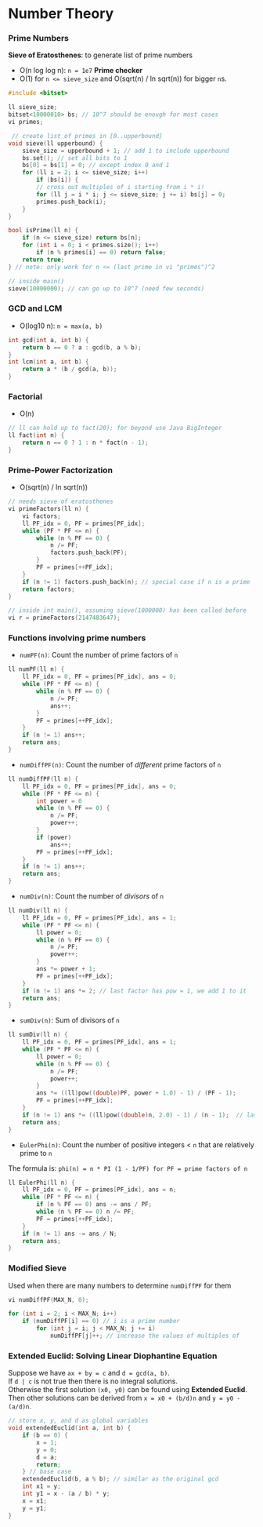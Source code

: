# Number Theory

### Prime Numbers

**Sieve of Eratosthenes**: to generate list of prime numbers
* O(n log log n): `n = 1e7`
**Prime checker**
* O(1) for `n <= sieve_size` and O(sqrt(n) / ln sqrt(n)) for bigger `n`s.


```cpp
#include <bitset>

ll sieve_size;
bitset<10000010> bs; // 10^7 should be enough for most cases
vi primes;

 // create list of primes in [0..upperbound]
void sieve(ll upperbound) {
    sieve_size = upperbound + 1; // add 1 to include upperbound
    bs.set(); // set all bits to 1
    bs[0] = bs[1] = 0; // except index 0 and 1
    for (ll i = 2; i <= sieve_size; i++)
        if (bs[i]) {
        // cross out multiples of i starting from i * i!
        for (ll j = i * i; j <= sieve_size; j += i) bs[j] = 0;
        primes.push_back(i);
    }
}

bool isPrime(ll n) {
    if (n <= sieve_size) return bs[n];
    for (int i = 0; i < primes.size(); i++)
        if (n % primes[i] == 0) return false;
    return true;
} // note: only work for n <= (last prime in vi "primes")^2

// inside main()
sieve(10000000); // can go up to 10^7 (need few seconds)
```

### GCD and LCM

* O(log10 n): `n = max(a, b)`

```cpp
int gcd(int a, int b) {
    return b == 0 ? a : gcd(b, a % b);
}
int lcm(int a, int b) {
    return a * (b / gcd(a, b));
}
```

### Factorial

* O(n)

```cpp
// ll can hold up to fact(20); for beyond use Java BigInteger
ll fact(int n) {
    return n == 0 ? 1 : n * fact(n - 1);
}
```

### Prime-Power Factorization

* O(sqrt(n) / ln sqrt(n))

```cpp
// needs sieve of eratosthenes
vi primeFactors(ll n) {
    vi factors;
    ll PF_idx = 0, PF = primes[PF_idx];
    while (PF * PF <= n) {
        while (n % PF == 0) {
            n /= PF;
            factors.push_back(PF);
        }  
        PF = primes[++PF_idx];
    }
    if (n != 1) factors.push_back(n); // special case if n is a prime
    return factors;
}

// inside int main(), assuming sieve(1000000) has been called before
vi r = primeFactors(2147483647);
```

### Functions involving prime numbers

* `numPF(n)`: Count the number of prime factors of `n`

```cpp
ll numPF(ll n) {
    ll PF_idx = 0, PF = primes[PF_idx], ans = 0;
    while (PF * PF <= n) {
        while (n % PF == 0) {
            n /= PF;
            ans++;
        }
        PF = primes[++PF_idx];
    }
    if (n != 1) ans++;
    return ans;
}
```

* `numDiffPF(n)`: Count the number of *different* prime factors of `n`

```cpp
ll numDiffPF(ll n) {
    ll PF_idx = 0, PF = primes[PF_idx], ans = 0;
    while (PF * PF <= n) {
        int power = 0
        while (n % PF == 0) {
            n /= PF;
            power++;
        }
        if (power)
            ans++;
        PF = primes[++PF_idx];
    }
    if (n != 1) ans++;
    return ans;
}
```

* `numDiv(n)`: Count the number of *divisors* of `n`

```cpp
ll numDiv(ll n) {
    ll PF_idx = 0, PF = primes[PF_idx], ans = 1;
    while (PF * PF <= n) {
        ll power = 0;
        while (n % PF == 0) {
            n /= PF;
            power++;
        }
        ans *= power + 1;
        PF = primes[++PF_idx];
    }
    if (n != 1) ans *= 2; // last factor has pow = 1, we add 1 to it
    return ans;
}
```

* `sumDiv(n)`: Sum of divisors of `n`

```cpp
ll sumDiv(ll n) {
    ll PF_idx = 0, PF = primes[PF_idx], ans = 1;
    while (PF * PF <= n) {
        ll power = 0;
        while (n % PF == 0) {
            n /= PF;
            power++;
        }
        ans *= ((ll)pow((double)PF, power + 1.0) - 1) / (PF - 1);
        PF = primes[++PF_idx];
    }
    if (n != 1) ans *= ((ll)pow((double)n, 2.0) - 1) / (n - 1);  // last
    return ans;
}
```

* `EulerPhi(n)`: Count the number of positive integers < `n` that are relatively prime to `n`

The formula is: `phi(n) = n * PI (1 - 1/PF) for PF = prime factors of n`

```cpp
ll EulerPhi(ll n) {
    ll PF_idx = 0, PF = primes[PF_idx], ans = n;
    while (PF * PF <= n) {
        if (n % PF == 0) ans -= ans / PF;
        while (n % PF == 0) n /= PF;
        PF = primes[++PF_idx];
    }
    if (n != 1) ans -= ans / N;
    return ans;
}
```

### Modified Sieve

Used when there are many numbers to determine `numDiffPF` for them

```cpp
vi numDiffPF(MAX_N, 0);

for (int i = 2; i < MAX_N; i++)
    if (numDiffPF[i] == 0) // i is a prime number
        for (int j = i; j < MAX_N; j += i)
            numDiffPF[j]++; // increase the values of multiples of
```

### Extended Euclid: Solving Linear Diophantine Equation

Suppose we have `ax + by = c` and `d = gcd(a, b)`.  
If `d | c` is not true then there is no integral solutions.  
Otherwise the first solution `(x0, y0)` can be found using **Extended Euclid**.
Then other solutions can be derived from `x = x0 + (b/d)n` and `y = y0 - (a/d)n`.

```cpp
// store x, y, and d as global variables
void extendedEuclid(int a, int b) {
    if (b == 0) {
        x = 1;
        y = 0;
        d = a;
        return;
    } // base case
    extendedEuclid(b, a % b); // similar as the original gcd
    int x1 = y;
    int y1 = x - (a / b) * y;
    x = x1;
    y = y1;
}
```

